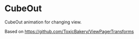 CubeOut
============

CubeOut animation for changing view.

Based on https://github.com/ToxicBakery/ViewPagerTransforms 
